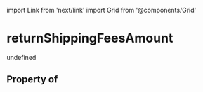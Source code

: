 import Link from 'next/link'
import Grid from '@components/Grid'

# returnShippingFeesAmount

undefined

## Property of



